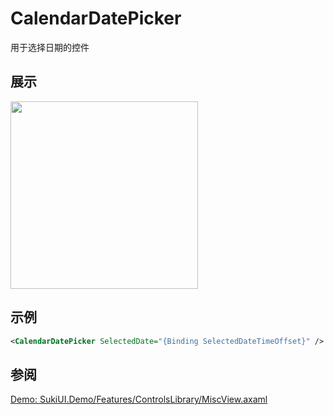 # CalendarDatePicker

用于选择日期的控件

## 展示

<img src="/controls/datetime/calendardatepicker.gif" height="300px" width="300px"/>

## 示例

```xml
<CalendarDatePicker SelectedDate="{Binding SelectedDateTimeOffset}" />
```

## 参阅

[Demo: SukiUI.Demo/Features/ControlsLibrary/MiscView.axaml](https://github.com/kikipoulet/SukiUI/blob/main/SukiUI.Demo/Features/ControlsLibrary/MiscView.axaml)